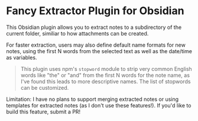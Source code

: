 # Fancy Extractor Plugin for Obsidian

This Obsidian plugin allows you to extract notes to a subdirectory of the current folder, similiar to how attachments can be created.

For faster extraction, users may also define default name formats for new notes, using the first N words from the selected text as well as the date/time as variables.

> This plugin uses npm's `stopword` module to strip very common English words like "the" or "and" from the first N words for the note name, as I've found this leads to more descriptive names. The list of stopwords can be customized.

Limitation: I have no plans to support merging extracted notes or using templates for extracted notes (as I don't use these features!). If you'd like to build this feature, submit a PR!